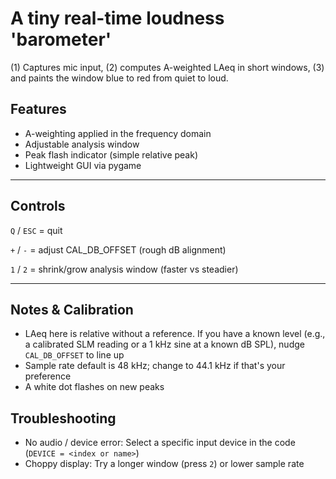 # A tiny real-time loudness 'barometer' 
(1) Captures mic input, (2) computes A-weighted LAeq in short windows, (3) and paints the window blue to red from quiet to loud.

## Features

- A-weighting applied in the frequency domain
- Adjustable analysis window
- Peak flash indicator (simple relative peak)
- Lightweight GUI via pygame

---

## Controls
`Q` / `ESC` = quit 

`+` / `-` = adjust CAL_DB_OFFSET (rough dB alignment)  

`1` / `2` = shrink/grow analysis window (faster vs steadier) 

---

## Notes & Calibration
- LAeq here is relative without a reference. If you have a known level (e.g., a calibrated SLM reading or a 1 kHz sine at a known dB SPL), nudge `CAL_DB_OFFSET` to line up
- Sample rate default is 48 kHz; change to 44.1 kHz if that's your preference
- A white dot flashes on new peaks



## Troubleshooting
- No audio / device error: Select a specific input device in the code (`DEVICE = <index or name>`)
- Choppy display: Try a longer window (press `2`) or lower sample rate
